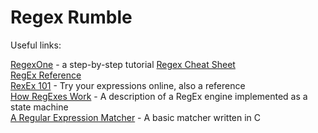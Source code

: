 # Regex Rumble

Useful links:

[RegexOne](https://www.regexone.com/) - a step-by-step tutorial
[Regex Cheat Sheet](http://www.rexegg.com/regex-quickstart.html)  
[RegEx Reference](http://www.regular-expressions.info/refquick.html)  
[RexEx 101](https://regex101.com/) - Try your expressions online, also a reference  
[How RegExes Work](http://perl.plover.com/Regex/article.html) - A description of a RegEx engine implemented as a state machine  
[A Regular Expression Matcher](http://www.cs.princeton.edu/courses/archive/spr09/cos333/beautiful.html) - A basic matcher written in C
